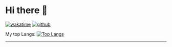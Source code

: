 
# Hi there 👋

[![wakatime](https://wakatime.com/badge/user/5b096241-36b4-47ff-a46f-4c9e55d7800c.svg)](https://wakatime.com/@5b096241-36b4-47ff-a46f-4c9e55d7800c)
[![github](https://img.shields.io/github/followers/Dario-Castiglione?logo=github&style=plastic)](https://github.com/Dario-Castiglione?tab=followers)

My top Langs:
[![Top Langs](https://github-readme-stats.vercel.app/api/top-langs/?username=Dario-Castiglione&layout=compact)](https://github.com/aDario-Castiglione/github-readme-stats)

<hr>
